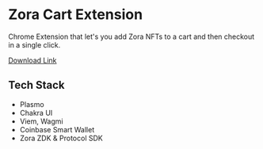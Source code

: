 # Zora Cart Extension

Chrome Extension that let's you add Zora NFTs to a cart and then checkout in a single click.

[Download Link](https://drive.google.com/file/d/1gYpXX6cX8be3nkzcRbEWzBAxajQ2-1nl/view?usp=sharing)

## Tech Stack

- Plasmo
- Chakra UI
- Viem, Wagmi
- Coinbase Smart Wallet
- Zora ZDK & Protocol SDK
